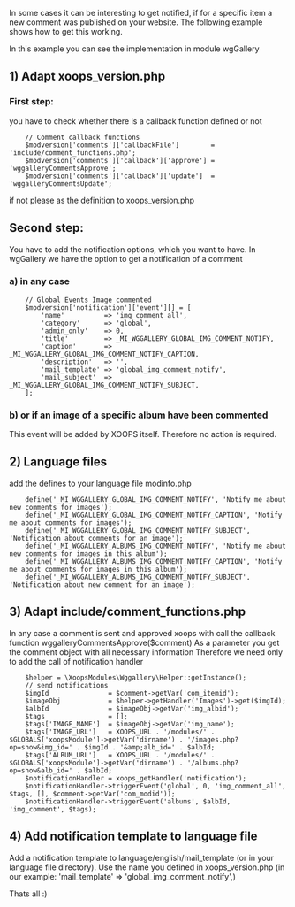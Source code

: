 In some cases it can be interesting to get notified, if for a specific item a new comment was published on your website.
The following example shows how to get this working.

In this example you can see the implementation in module wgGallery


## 1) Adapt xoops_version.php
### First step: 
you have to check whether there is a callback function defined or not

        // Comment callback functions
        $modversion['comments']['callbackFile']        = 'include/comment_functions.php';
        $modversion['comments']['callback']['approve'] = 'wggalleryCommentsApprove';
        $modversion['comments']['callback']['update']  = 'wggalleryCommentsUpdate';

if not please as the definition to xoops_version.php

## Second step:
You have to add the notification options, which you want to have. In wgGallery we have the option to get a notification of a comment 
### a) in any case

        // Global Events Image commented
        $modversion['notification']['event'][] = [
            'name'          => 'img_comment_all',
            'category'      => 'global',
            'admin_only'    => 0,
            'title'         => _MI_WGGALLERY_GLOBAL_IMG_COMMENT_NOTIFY,
            'caption'       => _MI_WGGALLERY_GLOBAL_IMG_COMMENT_NOTIFY_CAPTION,
            'description'   => '',
            'mail_template' => 'global_img_comment_notify',
            'mail_subject'  => _MI_WGGALLERY_GLOBAL_IMG_COMMENT_NOTIFY_SUBJECT,
        ];
        
### b) or if an image of a specific album have been commented

This event will be added by XOOPS itself. Therefore no action is required.


## 2) Language files      
add the defines to your language file modinfo.php

        define('_MI_WGGALLERY_GLOBAL_IMG_COMMENT_NOTIFY', 'Notify me about new comments for images');
        define('_MI_WGGALLERY_GLOBAL_IMG_COMMENT_NOTIFY_CAPTION', 'Notify me about comments for images');
        define('_MI_WGGALLERY_GLOBAL_IMG_COMMENT_NOTIFY_SUBJECT', 'Notification about comments for an image');
        define('_MI_WGGALLERY_ALBUMS_IMG_COMMENT_NOTIFY', 'Notify me about new comments for images in this album');
        define('_MI_WGGALLERY_ALBUMS_IMG_COMMENT_NOTIFY_CAPTION', 'Notify me about comments for images in this album');
        define('_MI_WGGALLERY_ALBUMS_IMG_COMMENT_NOTIFY_SUBJECT', 'Notification about new comment for an image');


## 3) Adapt include/comment_functions.php
In any case a comment is sent and approved xoops with call the callback function wggalleryCommentsApprove($comment)
As a parameter you get the comment object with all necessary information
Therefore we need only to add the call of notification handler

        $helper = \XoopsModules\Wggallery\Helper::getInstance();
        // send notifications
        $imgId               = $comment->getVar('com_itemid');
        $imageObj            = $helper->getHandler('Images')->get($imgId);
        $albId               = $imageObj->getVar('img_albid');
        $tags                = [];
        $tags['IMAGE_NAME']  = $imageObj->getVar('img_name');
        $tags['IMAGE_URL']   = XOOPS_URL . '/modules/' . $GLOBALS['xoopsModule']->getVar('dirname') . '/images.php?op=show&img_id=' . $imgId . '&amp;alb_id=' . $albId;
        $tags['ALBUM_URL']   = XOOPS_URL . '/modules/' . $GLOBALS['xoopsModule']->getVar('dirname') . '/albums.php?op=show&alb_id=' . $albId;
        $notificationHandler = xoops_getHandler('notification');
        $notificationHandler->triggerEvent('global', 0, 'img_comment_all', $tags, [], $comment->getVar('com_modid'));
        $notificationHandler->triggerEvent('albums', $albId, 'img_comment', $tags);

## 4) Add notification template to language file

Add a notification template to language/english/mail_template (or in your language file directory). 
Use the name you defined in xoops_version.php (in our example: 'mail_template' => 'global_img_comment_notify',)

Thats all :)
